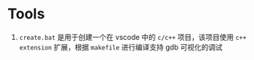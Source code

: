 # Tools

1. `create.bat` 是用于创建一个在 vscode 中的 `c/c++` 项目，该项目使用 `c++ extension` 扩展，根据 `makefile` 进行编译支持 gdb 可视化的调试
